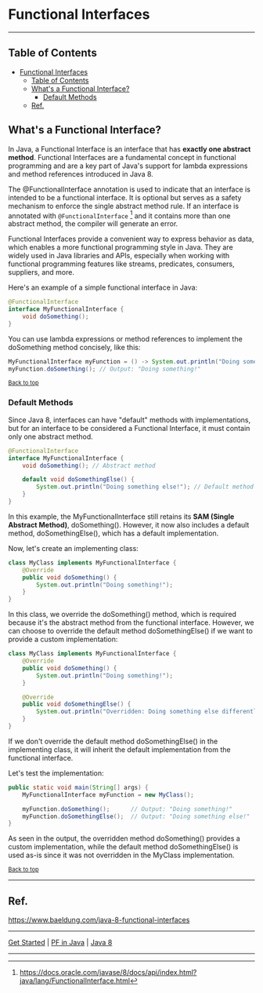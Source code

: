 # Functional Interfaces

---

## Table of Contents
<!-- TOC -->
* [Functional Interfaces](#functional-interfaces)
  * [Table of Contents](#table-of-contents)
  * [What's a Functional Interface?](#whats-a-functional-interface)
    * [Default Methods](#default-methods)
  * [Ref.](#ref)
<!-- TOC -->


## What's a Functional Interface?

In Java, a Functional Interface is an interface that has **exactly one abstract method**. Functional Interfaces are a fundamental concept in functional programming and are a key part of Java's support for lambda expressions and method references introduced in Java 8.

The @FunctionalInterface annotation is used to indicate that an interface is intended to be a functional interface. It is optional but serves as a safety mechanism to enforce the single abstract method rule. If an interface is annotated with `@FunctionalInterface` [^1] and it contains more than one abstract method, the compiler will generate an error.

Functional Interfaces provide a convenient way to express behavior as data, which enables a more functional programming style in Java. They are widely used in Java libraries and APIs, especially when working with functional programming features like streams, predicates, consumers, suppliers, and more.

Here's an example of a simple functional interface in Java:

```java
@FunctionalInterface
interface MyFunctionalInterface {
    void doSomething();
}

```

You can use lambda expressions or method references to implement the doSomething method concisely, like this:

```java
MyFunctionalInterface myFunction = () -> System.out.println("Doing something!");
myFunction.doSomething(); // Output: "Doing something!"

```

<sub>[Back to top](#table-of-contents)</sub>

### Default Methods

Since Java 8, interfaces can have "default" methods with implementations, but for an interface to be considered a Functional Interface, it must contain only one abstract method.

```java
@FunctionalInterface
interface MyFunctionalInterface {
    void doSomething(); // Abstract method

    default void doSomethingElse() {
        System.out.println("Doing something else!"); // Default method implementation
    }
}

```

In this example, the MyFunctionalInterface still retains its **SAM (Single Abstract Method)**, doSomething(). However, it now also includes a default method, doSomethingElse(), which has a default implementation.

Now, let's create an implementing class:

```java
class MyClass implements MyFunctionalInterface {
    @Override
    public void doSomething() {
        System.out.println("Doing something!");
    }
}

```

In this class, we override the doSomething() method, which is required because it's the abstract method from the functional interface. However, we can choose to override the default method doSomethingElse() if we want to provide a custom implementation:

```java
class MyClass implements MyFunctionalInterface {
    @Override
    public void doSomething() {
        System.out.println("Doing something!");
    }

    @Override
    public void doSomethingElse() {
        System.out.println("Overridden: Doing something else differently!");
    }
}

```

If we don't override the default method doSomethingElse() in the implementing class, it will inherit the default implementation from the functional interface.

Let's test the implementation:

```java
public static void main(String[] args) {
    MyFunctionalInterface myFunction = new MyClass();

    myFunction.doSomething();      // Output: "Doing something!"
    myFunction.doSomethingElse();  // Output: "Doing something else!"
}

```

As seen in the output, the overridden method doSomething() provides a custom implementation, while the default method doSomethingElse() is used as-is since it was not overridden in the MyClass implementation.


<sub>[Back to top](#table-of-contents)</sub>


---

## Ref.

https://www.baeldung.com/java-8-functional-interfaces

[^1]: https://docs.oracle.com/javase/8/docs/api/index.html?java/lang/FunctionalInterface.html

---

[Get Started](../../../../../get-started.md) |
[PF in Java](../versions.md#java-8-lts) |
[Java 8](../versions.md#java-8-lts)

---
